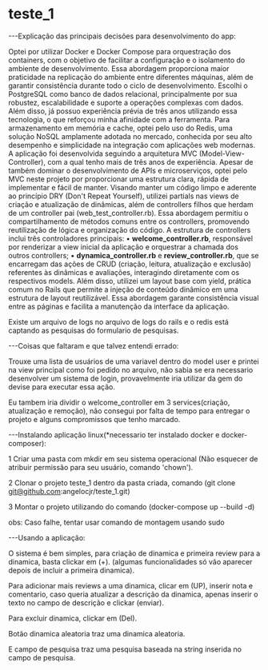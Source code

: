 # teste_1

---Explicação das principais decisões para desenvolvimento do app:

Optei por utilizar Docker e Docker Compose para orquestração dos containers, com o objetivo de facilitar a configuração e o isolamento do ambiente de desenvolvimento. Essa abordagem proporciona maior praticidade na replicação do ambiente entre diferentes máquinas, além de garantir consistência durante todo o ciclo de desenvolvimento.
Escolhi o PostgreSQL como banco de dados relacional, principalmente por sua robustez, escalabilidade e suporte a operações complexas com dados. Além disso, já possuo experiência prévia de três anos utilizando essa tecnologia, o que reforçou minha afinidade com a ferramenta.
Para armazenamento em memória e cache, optei pelo uso do Redis, uma solução NoSQL amplamente adotada no mercado, conhecida por seu alto desempenho e simplicidade na integração com aplicações web modernas.
A aplicação foi desenvolvida seguindo a arquitetura MVC (Model-View-Controller), com a qual tenho mais de três anos de experiência. Apesar de também dominar o desenvolvimento de APIs e microserviços, optei pelo MVC neste projeto por proporcionar uma estrutura clara, rápida de implementar e fácil de manter.
Visando manter um código limpo e aderente ao princípio DRY (Don't Repeat Yourself), utilizei partials nas views de criação e atualização de dinâmicas, além de controllers filhos que herdam de um controller pai (web_test_controller.rb). Essa abordagem permitiu o compartilhamento de métodos comuns entre os controllers, promovendo reutilização de lógica e organização do código.
A estrutura de controllers inclui três controladores principais:
•	**welcome_controller.rb**, responsável por renderizar a view inicial da aplicação e orquestrar a chamada dos outros controllers;
•	**dynamica_controller.rb** e **review_controller.rb**, que se encarregam das ações de CRUD (criação, leitura, atualização e exclusão) referentes às dinâmicas e avaliações, interagindo diretamente com os respectivos models.
Além disso, utilizei um layout base com yield, prática comum no Rails que permite a injeção de conteúdo dinâmico em uma estrutura de layout reutilizável. Essa abordagem garante consistência visual entre as páginas e facilita a manutenção da interface da aplicação.

Existe um arquivo de logs no arquivo de logs do rails e o redis está captando as pesquisas do formulario de pesquisas.

---Coisas que faltaram e que talvez entendi errado:

Trouxe uma lista de usuários de uma variavel dentro do model user e printei na view principal como foi pedido no arquivo, não sabia se era necessario desenvolver um sistema de login, provavelmente iria utilizar da gem do devise para executar essa ação.

Eu tambem iria dividir o welcome_controller em 3 services(criação, atualização e remoção), não consegui por falta de tempo para entregar o projeto e alguns compromissos que tenho marcado.

---Instalando aplicação linux(*necessario ter instalado docker e docker-composer):

1 Criar uma pasta com mkdir em seu sistema operacional (Não esquecer de atribuir permissão para seu usuário, comando 'chown').

2 Clonar o projeto teste_1 dentro da pasta criada, comando (git clone git@github.com:angelocjr/teste_1.git)

3 Montar o projeto utilizando do comando (docker-compose up --build -d)

obs: Caso falhe, tentar usar comando de montagem usando sudo

---Usando a aplicação:

O sistema é bem simples, para criação de dinamica e primeira review para a dinamica, basta clickar em (+). (algumas funcionalidades só vão aparecer depois de incluir a primeira dinamica).

Para adicionar mais reviews a uma dinamica, clicar em (UP), inserir nota e comentario, caso queria atualizar a descrição da dinamica, apenas inserir o texto no campo de descrição e clickar (enviar).

Para excluir dinamica, clickar em (Del).

Botão dinamica aleatoria traz uma dinamica aleatoria.

E campo de pesquisa traz uma pesquisa baseada na string inserida no campo de pesquisa.

